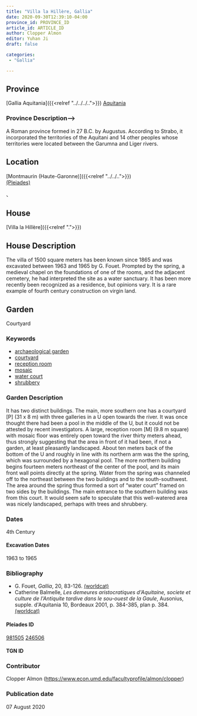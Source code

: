 ```yaml
---
title: "Villa la Hillère, Gallia"
date: 2020-09-30T12:39:10-04:00
province_id: PROVINCE_ID
article_id: ARTICLE_ID
author: Clopper Almon
editor: Yuhan Ji
draft: false

categories:
 - "Gallia"

---
```


## Province

[Gallia Aquitania]({{<relref "../../../..">}})
[Aquitania](https://pleiades.stoa.org/places/981505)

### Province Description-->
A Roman province formed in 27 B.C. by Augustus. According to Strabo, it incorporated the territories of the Aquitani and 14 other peoples whose territories were located between the Garumna and Liger rivers.
<!-- DESCRIPTION -->


## Location

[Montmaurin (Haute-Garonne)]({{<relref "../../..">}}) \
[(Pleiades)](https://pleiades.stoa.org/places/246506)

<!--### Location Description-->

<!-- LEAVE THIS BLANK FOR NOW -->

<!--## Sublocation

[]({{<relref "../..">}})

<!--### Sublocation Description-->、
<!-- DESCRIPTION -->



## House

[Villa la Hillère]({{<relref ".">}})

## House Description

The villa of 1500 square meters has been known since 1865 and was excavated between 1963 and 1965 by G. Fouet.  Prompted by the spring, a medieval chapel on the foundations of one of the rooms, and the adjacent cemetery, he had interpreted the site as a water sanctuary.  It has been more recently been recognized as a residence, but opinions vary.  It is a rare example of fourth century construction on virgin land.  

## Garden

Courtyard

### Keywords

- [archaeological garden](#)
- [courtyard](http://vocab.getty.edu/page/aat/300004095)
- [reception room](http://vocab.getty.edu/page/aat/300077176)
- [mosaic](http://vocab.getty.edu/page/aat/300343598)
- [water court](#)
- [shrubbery](#)


### Garden Description

 It has two distinct buildings. The main, more southern one has a courtyard [P] (31 x 8 m) with three galleries in a U open towards the river.  It was once thought there had been a pool in the middle of the U, but it could not be attested by recent investigators.  A large,  reception room [M] (9.8 m square) with mosaic floor was entirely open toward the river thirty meters ahead, thus strongly suggesting that the area in front of it had been, if not a garden, at least pleasantly landscaped.  About ten meters back of the bottom of the U and roughly in line with its northern arm was the the spring, which was surrounded by a hexagonal pool.  The more northern building begins fourteen meters northeast of the center of the pool, and its main front wall points directly at the spring.  Water from the spring was channeled off to the northeast between the two buildings and to the south-southwest.  The area around the spring thus formed a sort of “water court” framed on two sides by the buildings.  The main entrance to the southern building was from this court.  It would seem safe to speculate that this well-watered area was nicely landscaped, perhaps with trees and shrubbery.   



<!--### Maps-->

<!--
OLD WAY (DO NOT USE)
![alt_text](../../images/image_name.ext)
*CAPTION*

NEW WAY ↓↓↓↓
{{< figure src="../../images/image_name.ext" alt="ALT_TEXT" title="CAPTION" >}}
-->

<!--### Plans



### Images

-->

### Dates

4th Century

#### Excavation Dates

1963 to 1965

### Bibliography

* G. Fouet, *Gallia*, 20, 83-126. [(worldcat)](http://www.worldcat.org/oclc/633752575)  
* Catherine Balmelle, *Les demeures aristocratiques d'Aquitaine, societe et culture de l'Antiquite tardive dans le sou-ouest de la Gaule*, Ausonius, supple. d'Aquitania 10, Bordeaux 2001, p. 384-385, plan p. 384. [(worldcat)](http://www.worldcat.org/oclc/606733875)


<!--#### Periodo ID-->

<!-- [PERIODO_ID](https://pleiades.stoa.org/places/PLEIADES_ID) -->

#### Pleiades ID

[981505](https://pleiades.stoa.org/places/981505)
[246506](https://pleiades.stoa.org/places/246506)

#### TGN ID

[]()

### Contributor

Clopper Almon (https://www.econ.umd.edu/facultyprofile/almon/clopper)

### Publication date

07 August 2020

<!--### Related articles-->

<!-- Links to other related articles. Leave blank for now -->
